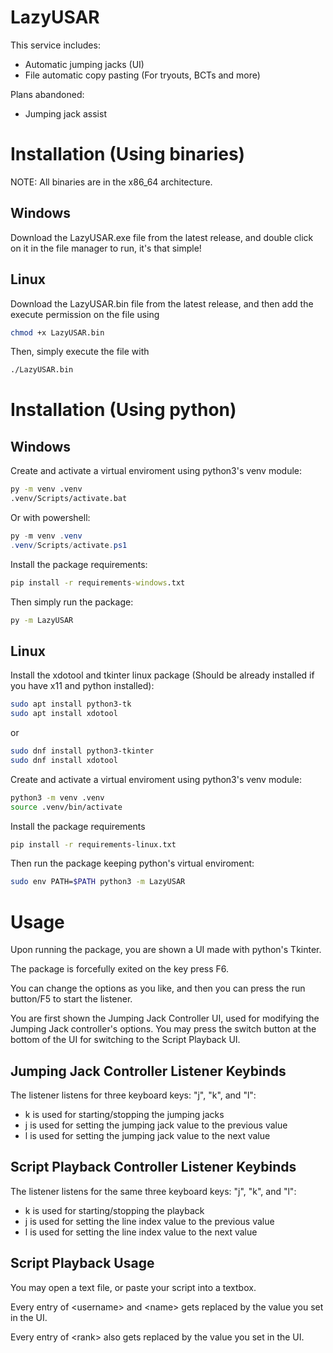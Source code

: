 # LazyUSAR

This service includes:

-   Automatic jumping jacks (UI)
-   File automatic copy pasting (For tryouts, BCTs and more)

Plans abandoned:

-   Jumping jack assist

# Installation (Using binaries)

NOTE: All binaries are in the x86_64 architecture.

## Windows

Download the LazyUSAR.exe file from the latest release, and double click on it in the file manager to run, it's that simple!

## Linux

Download the LazyUSAR.bin file from the latest release, and then add the execute permission on the file using

```bash
chmod +x LazyUSAR.bin
```

Then, simply execute the file with

```bash
./LazyUSAR.bin
```

# Installation (Using python)

## Windows

Create and activate a virtual enviroment using python3's venv module:

```cmd
py -m venv .venv
.venv/Scripts/activate.bat
```

Or with powershell:

```powershell
py -m venv .venv
.venv/Scripts/activate.ps1
```

Install the package requirements:

```cmd
pip install -r requirements-windows.txt
```

Then simply run the package:

```cmd
py -m LazyUSAR
```

## Linux

Install the xdotool and tkinter linux package (Should be already installed if you have x11 and python installed):

```bash
sudo apt install python3-tk
sudo apt install xdotool
```

or

```bash
sudo dnf install python3-tkinter
sudo dnf install xdotool
```

Create and activate a virtual enviroment using python3's venv module:

```bash
python3 -m venv .venv
source .venv/bin/activate
```

Install the package requirements

```bash
pip install -r requirements-linux.txt
```

Then run the package keeping python's virtual enviroment:

```bash
sudo env PATH=$PATH python3 -m LazyUSAR
```

# Usage

Upon running the package, you are shown a UI made with python's Tkinter.

The package is forcefully exited on the key press F6.

You can change the options as you like, and then you can press the run button/F5 to start the listener.

You are first shown the Jumping Jack Controller UI, used for modifying the Jumping Jack controller's options. You may press the switch button at the bottom of the UI for switching to the Script Playback UI.

## Jumping Jack Controller Listener Keybinds

The listener listens for three keyboard keys: "j", "k", and "l":

-   k is used for starting/stopping the jumping jacks
-   j is used for setting the jumping jack value to the previous value
-   l is used for setting the jumping jack value to the next value

## Script Playback Controller Listener Keybinds

The listener listens for the same three keyboard keys: "j", "k", and "l":

-   k is used for starting/stopping the playback
-   j is used for setting the line index value to the previous value
-   l is used for setting the line index value to the next value

## Script Playback Usage

You may open a text file, or paste your script into a textbox.

Every entry of \<username\> and \<name\> gets replaced by the value you set in the UI.

Every entry of \<rank\> also gets replaced by the value you set in the UI.
